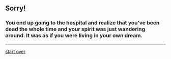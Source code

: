 ## Sorry!  
### You end up going to the hospital and realize that you’ve been dead the whole time and your spirit was just wandering around. It was as if you were living in your own dream.

---
[start over](../beginning/start.md)
